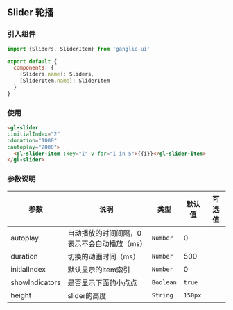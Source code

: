 ## Slider 轮播

### 引入组件

```javascript
import {Sliders, SliderItem} from 'ganglie-ui'

export default {
  components: {
    [Sliders.name]: Sliders,
    [SliderItem.name]: SliderItem
  }
}
```

### 使用

```html
<gl-slider
:initialIndex="2"
:duration="1000"
:autoplay="2000">
  <gl-slider-item :key="i" v-for="i in 5">{{i}}</gl-slider-item>
</gl-slider>
```

### 参数说明

| 参数        | 说明    |  类型  | 默认值 | 可选值 |
| --------   | ----   | ---- |---- |---- |
| autoplay  | 自动播放的时间间隔，0表示不会自动播放（ms） | `Number` | 0 |  |
| duration | 切换的动画时间（ms）| `Number` | 500 | |
|initialIndex| 默认显示的item索引 | `Number` | 0 | |
|showIndicators| 是否显示下面的小点点| `Boolean` | `true` ||
|height| slider的高度 | `String` | `150px`||